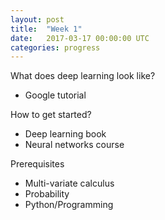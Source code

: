 ```yaml
---
layout: post
title:  "Week 1"
date:   2017-03-17 00:00:00 UTC
categories: progress
---
```


What does deep learning look like?
- Google tutorial

How to get started?
- Deep learning book
- Neural networks course

Prerequisites
- Multi-variate calculus
- Probability
- Python/Programming


